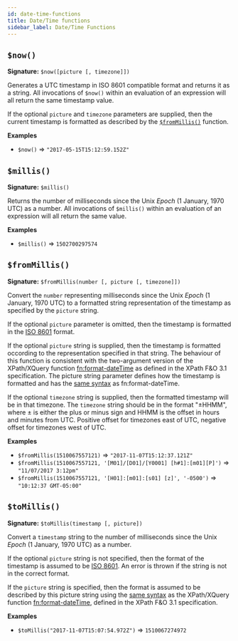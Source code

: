 ```yaml
---
id: date-time-functions
title: Date/Time functions
sidebar_label: Date/Time Functions
---
```


## `$now()`
__Signature:__ `$now([picture [, timezone]])`

Generates a UTC timestamp in ISO 8601 compatible format and returns it as a string.  All invocations of `$now()` within an evaluation of an expression will all return the same timestamp value.

If the optional `picture` and `timezone` parameters are supplied, then the current timestamp is formatted as described by the [`$fromMillis()`](#frommillis) function.

__Examples__

- `$now()` => `"2017-05-15T15:12:59.152Z"`


## `$millis()`
__Signature:__ `$millis()`

Returns the number of milliseconds since the Unix *Epoch* (1 January, 1970 UTC) as a number.  All invocations of `$millis()` within an evaluation of an expression will all return the same value.

__Examples__  
- `$millis()` => `1502700297574`


## `$fromMillis()`
__Signature:__ `$fromMillis(number [, picture [, timezone]])`

Convert the `number` representing milliseconds since the Unix *Epoch* (1 January, 1970 UTC) to a formatted string representation of the timestamp  as specified by the `picture` string.

If the optional `picture` parameter is omitted, then the timestamp is formatted in the [ISO 8601](https://www.iso.org/iso-8601-date-and-time-format.html) format.

If the optional `picture` string is supplied, then the timestamp is formatted occording to the representation specified in that string.
The behaviour of this function is consistent with the two-argument version of the XPath/XQuery function [fn:format-dateTime](https://www.w3.org/TR/xpath-functions-31/#func-format-dateTime) as defined in the XPath F&O 3.1 specification.  The picture string parameter defines how the timestamp is formatted and has the [same syntax](https://www.w3.org/TR/xpath-functions-31/#date-picture-string) as fn:format-dateTime.

If the optional `timezone` string is supplied, then the formatted timestamp will be in that timezone.  The `timezone` string should be in the
format "±HHMM", where ± is either the plus or minus sign and HHMM is the offset in hours and minutes from UTC.  Positive offset for timezones
east of UTC, negative offset for timezones west of UTC. 

__Examples__

- `$fromMillis(1510067557121)` => `"2017-11-07T15:12:37.121Z"`
- `$fromMillis(1510067557121, '[M01]/[D01]/[Y0001] [h#1]:[m01][P]')` => `"11/07/2017 3:12pm"`
- `$fromMillis(1510067557121, '[H01]:[m01]:[s01] [z]', '-0500')` => `"10:12:37 GMT-05:00"`

## `$toMillis()`
__Signature:__ `$toMillis(timestamp [, picture])`

Convert a `timestamp` string to the number of milliseconds since the Unix *Epoch* (1 January, 1970 UTC) as a number. 

If the optional `picture` string is not specified, then the format of the timestamp is assumed to be [ISO 8601](https://www.iso.org/iso-8601-date-and-time-format.html). An error is thrown if the string is not in the correct format.

If the `picture` string is specified, then the format is assumed to be described by this picture string using the [same syntax](https://www.w3.org/TR/xpath-functions-31/#date-picture-string) as the XPath/XQuery function [fn:format-dateTime](https://www.w3.org/TR/xpath-functions-31/#func-format-dateTime), defined in the XPath F&O 3.1 specification.  

__Examples__

- `$toMillis("2017-11-07T15:07:54.972Z")` => `1510067274972`
